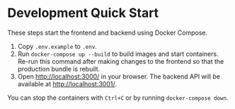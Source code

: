 # Development Quick Start

These steps start the frontend and backend using Docker Compose.

1. Copy `.env.example` to `.env`.
2. Run `docker-compose up --build` to build images and start containers.
   Re-run this command after making changes to the frontend so that the
   production bundle is rebuilt.
3. Open <http://localhost:3000/> in your browser. The backend API will be
   available at <http://localhost:3001/>.

You can stop the containers with `Ctrl+C` or by running `docker-compose down`.
